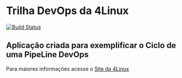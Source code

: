# Trilha DevOps da 4Linux

<!-- Altere a Flag abaixo com sua URL do Travis -->
[![Build Status](https://travis-ci.org/ialvesgit/DevOpsLab-HelloWorld.svg?branch=master)](https://travis-ci.org/ialvesgit/DevOpsLab-HelloWorld)

## Aplicação criada para exemplificar o Ciclo de uma PipeLine DevOps


Para maiores informações acesse o [Site da 4Linux](https://www.4linux.com.br/cursos/devops)
